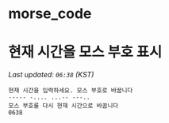 # morse_code
# 현재 시간을 모스 부호 표시
<!-- MORSE_TIME_START -->
_Last updated: `06:38` (KST)_

```
현재 시간을 입력하세요. 모스 부호로 바꿉니다
----- -.... ...-- ---..
모스 부호를 다시 현재 시간으로 바꿉니다
0638
```
<!-- MORSE_TIME_END -->
